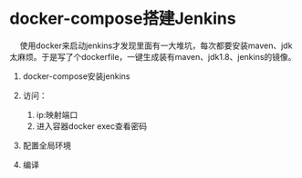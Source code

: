


# docker-compose搭建Jenkins  


<!-- 

**** docker-compose安装jenkins
https://www.jianshu.com/p/42e2771dcc94

docker-compose命令通过指定文件运行
https://blog.csdn.net/weixin_40959890/article/details/125524383


XXX docker使用dockerFile自定义Jenkins
使用docker来启动jenkins才发现里面有一大堆坑，每次都要安装maven、jdk太麻烦。于是写了个dockerfile，一键生成装有maven、jdk1.8、jenkins的镜像。  
https://blog.csdn.net/qq_35031494/article/details/125426380

docker安装jenkins
https://blog.csdn.net/aiwangtingyun/article/details/123523669
访问时出现无法访问，点击叉号  

docker run -d \
    -p 8888:8080 \
    -p 50000:50000 \
    -v /usr/work/dockerMount/jenkins:/var/jenkins_home \
    -v /etc/localtime:/etc/localtime \
    --restart=always \
    --name=jenkins \
    jenkins/jenkins

-->


&emsp; 使用docker来启动jenkins才发现里面有一大堆坑，每次都要安装maven、jdk太麻烦。于是写了个dockerfile，一键生成装有maven、jdk1.8、jenkins的镜像。   

1. docker-compose安装jenkins  

2. 访问：
    1. ip:映射端口
    2. 进入容器docker exec查看密码

2. 配置全局环境  


3. 编译  

